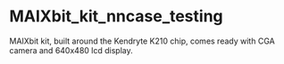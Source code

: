 # MAIXbit_kit_nncase_testing
MAIXbit kit, built around the Kendryte K210 chip,  comes ready with CGA camera and 640x480 lcd display.
